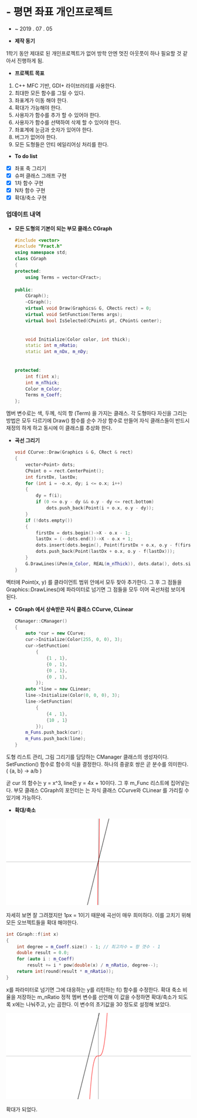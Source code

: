 # - 평면 좌표 개인프로젝트

- ~ 2019 . 07 . 05

- **제작 동기**

1학기 동안 제대로 된 개인프로젝트가 없어 방학 안엔 멋진 아웃풋이 하나 필요할 것 같아서 진행하게 됨. 

- **프로젝트 목표**
1. C++ MFC 기반, GDI+ 라이브러리를 사용한다.
2. 최대한 모든 함수를 그릴 수 있다.
3. 좌표계가 이동 해야 한다.
4. 확대가 가능해야 한다.
5. 사용자가 함수를 추가 할 수 있어야 한다.
6. 사용자가 함수를 선택하여 삭제 할 수 있어야 한다.
7. 좌표계에 눈금과 숫자가 있어야 한다. 
8. 버그가 없어야 한다.
9. 모든 도형들은 안티 에일리어싱 처리를 한다.

- **To do list**
- [x]  좌표 축 그리기
- [x]  슈퍼 클래스 그래프 구현
- [x]  1차 함수 구현
- [x]  N차 함수 구현
- [x]  확대/축소 구현

### 업데이트 내역

- **모든 도형의 기본이 되는 부모 클래스 CGraph**

    ```c++
    #include <vector>
    #include "Fract.h"
    using namespace std;
    class CGraph
    {
    protected:
    	using Terms = vector<CFract>;
    
    public:
    	CGraph();
    	~CGraph();
    	virtual void Draw(Graphics& G, CRect& rect) = 0;
    	virtual void SetFunction(Terms args);
    	virtual bool IsSelected(CPoint& pt, CPoint& center);
    
    
    	void Initialize(Color color, int thick);
    	static int m_nRatio;
    	static int m_nDx, m_nDy;
    
    
    protected:
    	int f(int x);
    	int m_nThick;
    	Color m_Color;
    	Terms m_Coeff;
    };
    ```

멤버 변수로는 색, 두께, 식의 항 (Term) 을 가지는 클래스. 각 도형마다 자신을 그리는 방법은 모두 다르기에 Draw() 함수를 순수 가상 함수로 만들어 자식 클래스들이 반드시 재정의 하게 하고 동시에 이 클래스를 추상화 한다.

- **곡선 그리기**

    ```c++
    void CCurve::Draw(Graphics & G, CRect & rect)
    {
    	vector<Point> dots;
    	CPoint o = rect.CenterPoint();
    	int firstDx, lastDx;
    	for (int i = -o.x, dy; i <= o.x; i++)
    	{
    		dy = f(i);
    		if (0 <= o.y - dy && o.y - dy <= rect.bottom)
    			dots.push_back(Point(i + o.x, o.y - dy));
    	}
    	if (!dots.empty())
    	{
    		firstDx = dots.begin()->X - o.x - 1;
    		lastDx = (--dots.end())->X - o.x + 1;
    		dots.insert(dots.begin(), Point(firstDx + o.x, o.y - f(firstDx)));
    		dots.push_back(Point(lastDx + o.x, o.y - f(lastDx)));
    	}
    	G.DrawLines(&Pen(m_Color, REAL(m_nThick)), dots.data(), dots.size());
    }
    ```

벡터에 Point(x, y) 를 클라이언트 범위 안에서 모두 찾아 추가한다. 그 후 그 점들을 Graphics::DrawLines()에 파라미터로 넘기면 그 점들을 모두 이어 곡선처럼 보이게 된다.

- **CGraph 에서 상속받은 자식 클래스 CCurve, CLinear**

    ```c++
    CManager::CManager()
    {
    	auto *cur = new CCurve;
    	cur->Initialize(Color(255, 0, 0), 3);
    	cur->SetFunction(
    		{
    			{1 , 1},
    			{0 , 1},
    			{0 , 1},
    			{0 , 1},
    		});
    	auto *line = new CLinear;
    	line->Initialize(Color(0, 0, 0), 3);
    	line->SetFunction(
    		{
    			{4 , 1},
    			{10 , 1}
    		});
    	m_Funs.push_back(cur);
    	m_Funs.push_back(line);
    }
    ```

도형 리스트 관리, 그림 그리기를 담당하는 CManager 클래스의 생성자이다. SetFunction() 함수로 함수의 식을 결정한다. 하나의 중괄호 쌍은 곧 분수를 의미한다. ( {a, b} → a/b )

곧 cur 의 함수는 y = x^3, line은 y = 4x + 10이다. 그 후 m_Func 리스트에 집어넣는다. 부모 클래스 CGraph의 포인터는 는 자식 클래스 CCurve와 CLinear 를 가리킬 수 있기에 가능하다.

- **확대/축소**

![](pic/1-82b8755e-a6c8-4de7-839e-f744c4234287.png)

자세히 보면 잘 그려졌지만 1px = 1이기 때문에 곡선이 매우 희미하다. 이를 고치기 위해 모든 오브젝트들을 확대 해야한다.

```C++
int CGraph::f(int x)
{
	int degree = m_Coeff.size() - 1; // 최고차수 = 항 갯수 - 1
	double result = 0.0;
	for (auto i : m_Coeff)
		result += i * pow(double(x) / m_nRatio, degree--);
	return int(round(result * m_nRatio));
}
```

x를 파라미터로 넘기면 그에 대응하는 y를 리턴하는 f() 함수를 수정한다.  확대 축소 비율을 저장하는 m_nRatio 정적 멤버 변수를 선언해 이 값을 수정하면 확대/축소가 되도록 x에는 나눠주고, y는 곱한다. 이 변수의 초기값을 30 정도로 설정해 보았다.

![](pic/2-644290e5-43f5-41b8-809c-e9c0d3d88263.png)

확대가 되었다.

